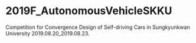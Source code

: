 # 2019F_AutonomousVehicleSKKU
Competition for Convergence Design of Self-driving Cars in Sungkyunkwan University 2019.08.20_2019.08.23.
